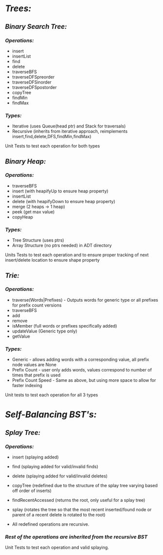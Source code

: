 # *Trees:*
## *Binary Search Tree:*
### *Operations:*
- insert
- insertList
- find
- delete
- traverseBFS
- traverseDFSpreorder
- traverseDFSinorder
- traverseDFSpostorder
- copyTree
- findMin
- findMax

### *Types:*
- Iterative (uses Queue(head ptr) and Stack for traversals)
- Recursive (inherits from iterative approach, reimplements insert,find,delete,DFS,findMin,findMax)

Unit Tests to test each operation for both types

## *Binary Heap:*
### *Operations:*
- traverseBFS
- insert (with heapifyUp to ensure heap property)
- insertList
- delete (with heapifyDown to ensure heap property)
- merge (2 heaps -> 1 heap)
- peek (get max value)
- copyHeap

### *Types:*
- Tree Structure (uses ptrs)
- Array Structure (no ptrs needed) in ADT directory

Units Tests to test each operation and to ensure proper tracking
of next insert/delete location to ensure shape property

## *Trie:*
### *Operations:*
- traverse(Words|Prefixes) - Outputs words for generic type or all prefixes for prefix count versions
- traverseBFS
- add
- remove
- isMember (full words or prefixes specifically added)
- updateValue (Generic type only)
- getValue

### *Types:*
- Generic - allows adding words with a corresponding value, all prefix node values are None
- Prefix Count - user only adds words, values correspond to number of times that prefix is used
- Prefix Count Speed - Same as above, but using more space to allow for faster indexing

Unit tests to test each operation for all 3 types

# *Self-Balancing BST's:*
## *Splay Tree:*
### *Operations:*
- insert (splaying added)
- find (splaying added for valid/invalid finds)
- delete (splaying added for valid/invalid deletes)
- copyTree (redefined due to the structure of the splay tree varying based off order of inserts)
- findRecentAccessed (returns the root, only useful for a splay tree)
- splay (rotates the tree so that the most recent inserted/found node or parent of a recent delete is rotated to the root)

- All redefined operations are recursive.

### *Rest of the operations are inherited from the recursive BST*

Unit Tests to test each operation and valid splaying.
